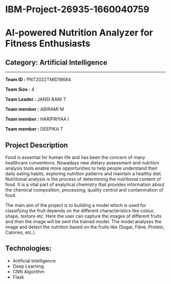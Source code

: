 # IBM-Project-26935-1660040759

# AI-powered Nutrition Analyzer for Fitness Enthusiasts


## Category: Artificial Intelligence


---

**Team ID :** PNT2022TMID18684

**Team Size :** 4

**Team Leader :** JANSI RANI T

**Team member :** ABIRAMI M

**Team member :** HARIPRIYAA I

**Team member :** DEEPIKA T

## Project Description

Food is essential for human life and has been the concern of many healthcare conventions. Nowadays new dietary assessment and nutrition analysis tools enable more opportunities to help people understand their daily eating habits, exploring nutrition patterns and maintain a healthy diet. Nutritional analysis is the process of determining the nutritional content of food. It is a vital part of analytical chemistry that provides information about the chemical composition, processing, quality control and contamination of food.

 
The main aim of the project is to building a model which is used for classifying the fruit depends on the different characteristics like colour, shape, texture etc. Here the user can capture the images of different fruits and then the image will be sent the trained model. The model analyses the image and detect the nutrition based on the fruits like (Sugar, Fibre, Protein, Calories, etc.).


## Technologies:
- Artificial Intelligence
- Deep Learning
- CNN Algorithm
- Flask
